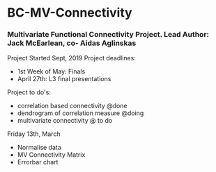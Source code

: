 # BC-MV-Connectivity
 ### Multivariate Functional Connectivity Project. Lead Author: Jack McEarlean, co- Aidas Aglinskas
Project Started Sept, 2019
Project deadlines:
- 1st Week of May: Finals
- April 27th: L3 final presentations

Project to do's: 
  - correlation based connectivity @done
  - dendrogram of correlation measure  @doing 
  - multivariate connectivity @ to do

  Friday 13th, March
  - Normalise data
  - MV Connectivity Matrix
  - Errorbar chart
 
 
 
